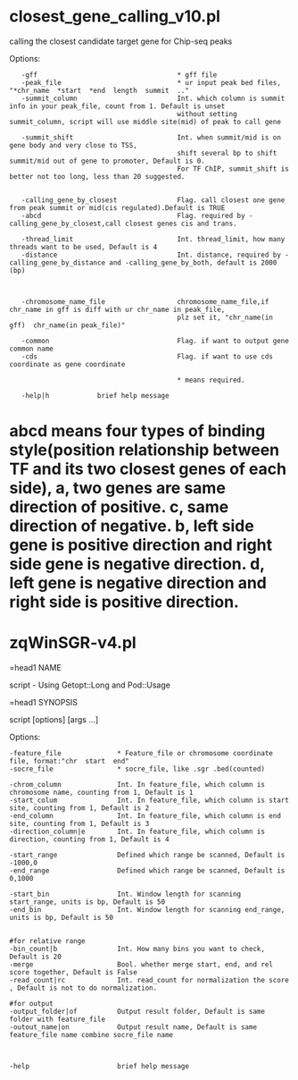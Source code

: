 # closest_gene_calling_v10.pl
calling the closest candidate target gene for Chip-seq peaks 


Options:

       -gff                                   * gff file 
       -peak_file                             * ur input peak bed files, "*chr_name  *start  *end  length  summit  .."
       -summit_column                         Int. which column is summit info in your peak_file, count from 1. Default is unset
                                              without setting summit_column, script will use middle site(mid) of peak to call gene
                                          
       -summit_shift                          Int. when summit/mid is on gene body and very close to TSS,
                                              shift several bp to shift summit/mid out of gene to promoter, Default is 0.
                                              For TF ChIP, summit_shift is better not too long, less than 20 suggested.
                                          

       -calling_gene_by_closest               Flag. call closest one gene from peak summit or mid(cis regulated).Default is TRUE
       -abcd                                  Flag. required by -calling_gene_by_closest,call closest genes cis and trans.

       -thread_limit                          Int. thread_limit, how many threads want to be used, Default is 4
       -distance                              Int. distance, required by -calling_gene_by_distance and -calling_gene_by_both, default is 2000 (bp)



       -chromosome_name_file                  chromosome_name_file,if chr_name in gff is diff with ur chr_name in peak_file,
                                              plz set it, "chr_name(in gff)  chr_name(in peak_file)"
                                          
       -common                                Flag. if want to output gene common name
       -cds                                   Flag. if want to use cds coordinate as gene coordinate

                                              * means required.
                                          
       -help|h            brief help message
       
       
# abcd means four types of binding style(position relationship between TF and its two closest genes of each side), a, two genes are same direction of positive. c, same direction of negative. b, left side gene is positive direction and right side gene is negative direction. d, left gene is negative direction and right side is positive direction.




# zqWinSGR-v4.pl
=head1 NAME

script - Using Getopt::Long and Pod::Usage

=head1 SYNOPSIS

script [options] [args ...]

Options: 

	-feature_file              * Feature_file or chromosome coordinate file, format:"chr  start  end"
	-socre_file                * socre_file, like .sgr .bed(counted)

	-chrom_column              Int. In feature_file, which column is chromosome name, counting from 1, Default is 1
	-start_colum               Int. In feature_file, which column is start site, counting from 1, Default is 2
	-end_column                Int. In feature_file, which column is end site, counting from 1, Default is 3
	-direction_column|e        Int. In feature_file, which column is direction, counting from 1, Default is 4
	
	-start_range               Defined which range be scanned, Default is -1000,0
	-end_range                 Defined which range be scanned, Default is 0,1000
	
	-start_bin                 Int. Window length for scanning start_range, units is bp, Default is 50 
	-end_bin                   Int. Window length for scanning end_range, units is bp, Default is 50   

	
	#for relative range
	-bin_count|b               Int. How many bins you want to check, Default is 20   
	-merge                     Bool. whether merge start, end, and rel score together, Default is False
	-read_count|rc             Int. read_count for normalization the score , Default is not to do normalization.
	
	#for output
	-output_folder|of          Output result folder, Default is same folder with feature_file
	-outout_name|on            Output result name, Default is same feature_file name combine socre_file name
	

	
	-help			           brief help message
